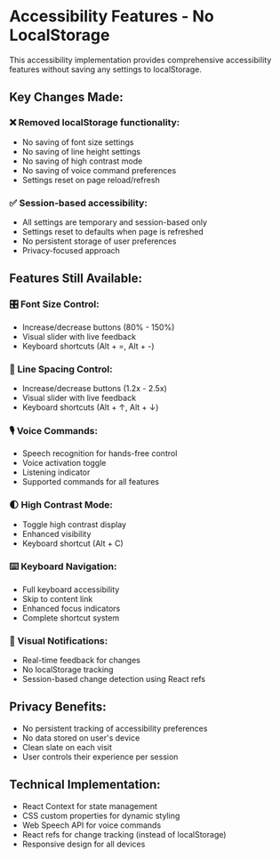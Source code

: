 # Accessibility Features - No LocalStorage

This accessibility implementation provides comprehensive accessibility features without saving any settings to localStorage.

## Key Changes Made:

### ❌ Removed localStorage functionality:
- No saving of font size settings
- No saving of line height settings  
- No saving of high contrast mode
- No saving of voice command preferences
- Settings reset on page reload/refresh

### ✅ Session-based accessibility:
- All settings are temporary and session-based only
- Settings reset to defaults when page is refreshed
- No persistent storage of user preferences
- Privacy-focused approach

## Features Still Available:

### 🎛️ Font Size Control:
- Increase/decrease buttons (80% - 150%)
- Visual slider with live feedback
- Keyboard shortcuts (Alt + =, Alt + -)

### 📏 Line Spacing Control:  
- Increase/decrease buttons (1.2x - 2.5x)
- Visual slider with live feedback
- Keyboard shortcuts (Alt + ↑, Alt + ↓)

### 🎙️ Voice Commands:
- Speech recognition for hands-free control
- Voice activation toggle
- Listening indicator
- Supported commands for all features

### 🌓 High Contrast Mode:
- Toggle high contrast display
- Enhanced visibility
- Keyboard shortcut (Alt + C)

### ⌨️ Keyboard Navigation:
- Full keyboard accessibility
- Skip to content link
- Enhanced focus indicators
- Complete shortcut system

### 🔔 Visual Notifications:
- Real-time feedback for changes
- No localStorage tracking
- Session-based change detection using React refs

## Privacy Benefits:
- No persistent tracking of accessibility preferences
- No data stored on user's device
- Clean slate on each visit
- User controls their experience per session

## Technical Implementation:
- React Context for state management
- CSS custom properties for dynamic styling
- Web Speech API for voice commands
- React refs for change tracking (instead of localStorage)
- Responsive design for all devices